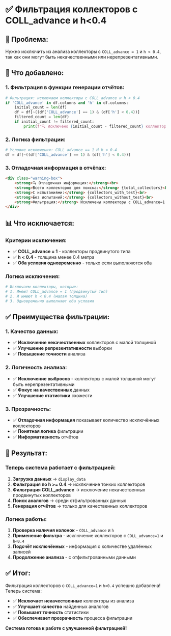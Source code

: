 # ✅ Фильтрация коллекторов с COLL_advance и h<0.4

## 🎯 **Проблема:**
Нужно исключить из анализа коллекторы с `COLL_advance = 1` и `h < 0.4`, так как они могут быть некачественными или нерепрезентативными.

## 🔧 **Что добавлено:**

### **1. Фильтрация в функции генерации отчётов:**
```python
# Фильтрация: исключаем коллекторы с COLL_advance и h < 0.4
if 'COLL_advance' in df.columns and 'h' in df.columns:
    initial_count = len(df)
    df = df[~((df['COLL_advance'] == 1) & (df['h'] < 0.4))]
    filtered_count = len(df)
    if initial_count != filtered_count:
        print(f"🔍 Исключено {initial_count - filtered_count} коллекторов с COLL_advance=1 и h<0.4. Осталось {filtered_count} коллекторов.")
```

### **2. Логика фильтрации:**
```python
# Условие исключения: COLL_advance == 1 И h < 0.4
df = df[~((df['COLL_advance'] == 1) & (df['h'] < 0.4))]
```

### **3. Отладочная информация в отчётах:**
```html
<div class="warning-box">
    <strong>🔍 Отладочная информация:</strong><br>
    <strong>Всего коллекторов для поиска:</strong> {total_collectors}<br>
    <strong>С испытаниями:</strong> {collectors_with_test}<br>
    <strong>Без испытаний:</strong> {collectors_without_test}<br>
    <strong>Фильтрация:</strong> Исключены коллекторы с COLL_advance=1 и h<0.4
</div>
```

## 📊 **Что исключается:**

### **Критерии исключения:**
- ✅ **COLL_advance = 1** - коллекторы продвинутого типа
- ✅ **h < 0.4** - толщина менее 0.4 метра
- ✅ **Оба условия одновременно** - только если выполняются оба

### **Логика исключения:**
```python
# Исключаем коллекторы, которые:
# 1. Имеют COLL_advance = 1 (продвинутый тип)
# 2. И имеют h < 0.4 (малая толщина)
# 3. Одновременно выполняют оба условия
```

## ✅ **Преимущества фильтрации:**

### **1. Качество данных:**
- ✅ **Исключение некачественных** коллекторов с малой толщиной
- ✅ **Улучшение репрезентативности** выборки
- ✅ **Повышение точности** анализа

### **2. Логичность анализа:**
- ✅ **Исключение выбросов** - коллекторы с малой толщиной могут быть нерепрезентативными
- ✅ **Фокус на качественных** данных
- ✅ **Улучшение статистики** схожести

### **3. Прозрачность:**
- ✅ **Отладочная информация** показывает количество исключённых коллекторов
- ✅ **Понятная логика** фильтрации
- ✅ **Информативность** отчётов

## 🎯 **Результат:**

### **Теперь система работает с фильтрацией:**

1. **Загрузка данных** → `display_data`
2. **Фильтрация по h >= 0.4** → исключение тонких коллекторов
3. **Фильтрация COLL_advance** → исключение некачественных продвинутых коллекторов
4. **Поиск аналогов** → среди отфильтрованных данных
5. **Генерация отчётов** → только для качественных коллекторов

### **Логика работы:**

1. **Проверка наличия колонок** - `COLL_advance` и `h`
2. **Применение фильтра** - исключение коллекторов с `COLL_advance=1` и `h<0.4`
3. **Подсчёт исключённых** - информация о количестве удалённых записей
4. **Продолжение анализа** - с отфильтрованными данными

## ✅ **Итог:**

Фильтрация коллекторов с `COLL_advance=1` и `h<0.4` успешно добавлена! Теперь система:

- ✅ **Исключает некачественные** коллекторы из анализа
- ✅ **Улучшает качество** найденных аналогов
- ✅ **Повышает точность** статистики
- ✅ **Обеспечивает прозрачность** процесса фильтрации

**Система готова к работе с улучшенной фильтрацией!**
